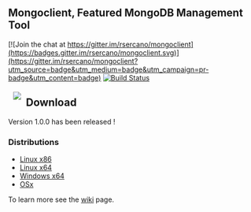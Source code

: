## Mongoclient, Featured MongoDB Management Tool
[![Join the chat at https://gitter.im/rsercano/mongoclient](https://badges.gitter.im/rsercano/mongoclient.svg)](https://gitter.im/rsercano/mongoclient?utm_source=badge&utm_medium=badge&utm_campaign=pr-badge&utm_content=badge)                                          [![Build Status](https://travis-ci.org/rsercano/mongoclient.svg?branch=master)](https://travis-ci.org/rsercano/mongoclient)

<a href="http://www.mongoclient.com"><img src="http://www.mongoclient.com/img/logo/head_only_medium.png" align="left" hspace="10" vspace="6"></a>

## Download
Version 1.0.0 has been released ! 

### Distributions

* [Linux x86](https://github.com/rsercano/mongoclient/releases/download/1.0.0/linux-portable-x86.32-bit.zip)
* [Linux x64](https://github.com/rsercano/mongoclient/releases/download/1.0.0/linux-portable-x64.zip)
* [Windows x64](https://github.com/rsercano/mongoclient/releases/download/1.0.0/windows-portable-x64.zip)
* [OSx](https://github.com/rsercano/mongoclient/releases/download/1.0.0/osx-portable.zip)

To learn more see the [wiki](https://github.com/rsercano/mongoclient/wiki) page.
